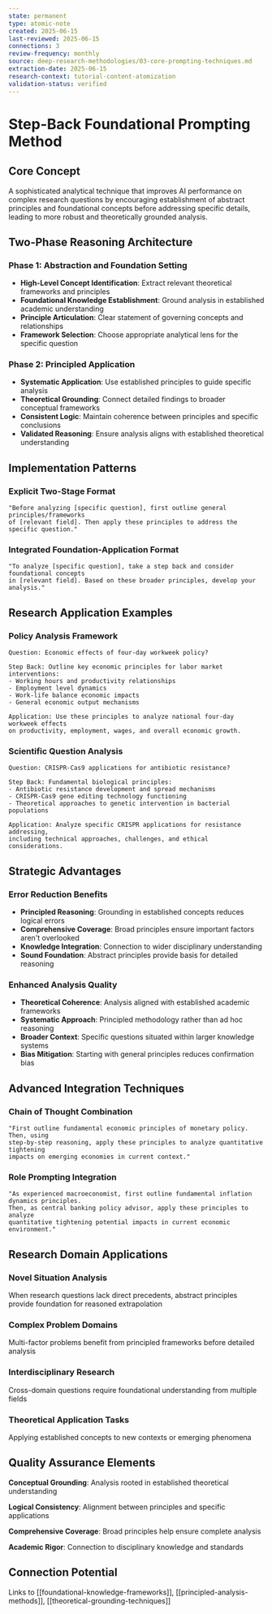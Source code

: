 ```yaml
---
state: permanent
type: atomic-note
created: 2025-06-15
last-reviewed: 2025-06-15
connections: 3
review-frequency: monthly
source: deep-research-methodologies/03-core-prompting-techniques.md
extraction-date: 2025-06-15
research-context: tutorial-content-atomization
validation-status: verified
---
```


# Step-Back Foundational Prompting Method

## Core Concept

A sophisticated analytical technique that improves AI performance on complex research questions by encouraging establishment of abstract principles and foundational concepts before addressing specific details, leading to more robust and theoretically grounded analysis.

## Two-Phase Reasoning Architecture

### Phase 1: Abstraction and Foundation Setting
- **High-Level Concept Identification**: Extract relevant theoretical frameworks and principles
- **Foundational Knowledge Establishment**: Ground analysis in established academic understanding
- **Principle Articulation**: Clear statement of governing concepts and relationships
- **Framework Selection**: Choose appropriate analytical lens for the specific question

### Phase 2: Principled Application
- **Systematic Application**: Use established principles to guide specific analysis
- **Theoretical Grounding**: Connect detailed findings to broader conceptual frameworks
- **Consistent Logic**: Maintain coherence between principles and specific conclusions
- **Validated Reasoning**: Ensure analysis aligns with established theoretical understanding

## Implementation Patterns

### Explicit Two-Stage Format
```
"Before analyzing [specific question], first outline general principles/frameworks
of [relevant field]. Then apply these principles to address the specific question."
```

### Integrated Foundation-Application Format
```
"To analyze [specific question], take a step back and consider foundational concepts
in [relevant field]. Based on these broader principles, develop your analysis."
```

## Research Application Examples

### Policy Analysis Framework
```
Question: Economic effects of four-day workweek policy?

Step Back: Outline key economic principles for labor market interventions:
- Working hours and productivity relationships
- Employment level dynamics  
- Work-life balance economic impacts
- General economic output mechanisms

Application: Use these principles to analyze national four-day workweek effects
on productivity, employment, wages, and overall economic growth.
```

### Scientific Question Analysis
```
Question: CRISPR-Cas9 applications for antibiotic resistance?

Step Back: Fundamental biological principles:
- Antibiotic resistance development and spread mechanisms
- CRISPR-Cas9 gene editing technology functioning
- Theoretical approaches to genetic intervention in bacterial populations

Application: Analyze specific CRISPR applications for resistance addressing,
including technical approaches, challenges, and ethical considerations.
```

## Strategic Advantages

### Error Reduction Benefits
- **Principled Reasoning**: Grounding in established concepts reduces logical errors
- **Comprehensive Coverage**: Broad principles ensure important factors aren't overlooked
- **Knowledge Integration**: Connection to wider disciplinary understanding
- **Sound Foundation**: Abstract principles provide basis for detailed reasoning

### Enhanced Analysis Quality
- **Theoretical Coherence**: Analysis aligned with established academic frameworks
- **Systematic Approach**: Principled methodology rather than ad hoc reasoning
- **Broader Context**: Specific questions situated within larger knowledge systems
- **Bias Mitigation**: Starting with general principles reduces confirmation bias

## Advanced Integration Techniques

### Chain of Thought Combination
```
"First outline fundamental economic principles of monetary policy. Then, using
step-by-step reasoning, apply these principles to analyze quantitative tightening
impacts on emerging economies in current context."
```

### Role Prompting Integration  
```
"As experienced macroeconomist, first outline fundamental inflation dynamics principles.
Then, as central banking policy advisor, apply these principles to analyze
quantitative tightening potential impacts in current economic environment."
```

## Research Domain Applications

### Novel Situation Analysis
When research questions lack direct precedents, abstract principles provide foundation for reasoned extrapolation

### Complex Problem Domains
Multi-factor problems benefit from principled frameworks before detailed analysis

### Interdisciplinary Research
Cross-domain questions require foundational understanding from multiple fields

### Theoretical Application Tasks
Applying established concepts to new contexts or emerging phenomena

## Quality Assurance Elements

**Conceptual Grounding**: Analysis rooted in established theoretical understanding

**Logical Consistency**: Alignment between principles and specific applications

**Comprehensive Coverage**: Broad principles help ensure complete analysis

**Academic Rigor**: Connection to disciplinary knowledge and standards

## Connection Potential

Links to [[foundational-knowledge-frameworks]], [[principled-analysis-methods]], [[theoretical-grounding-techniques]]